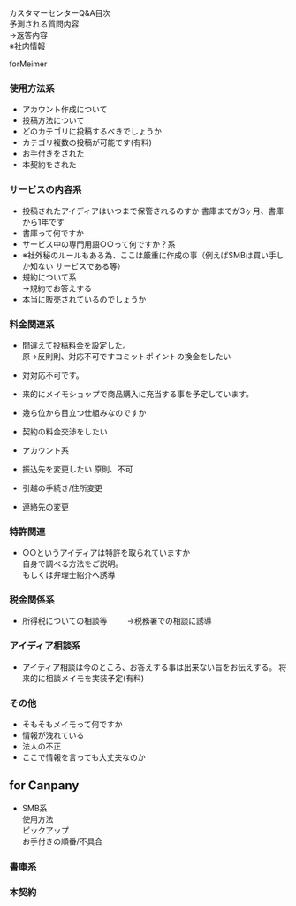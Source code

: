 カスタマーセンターQ&A目次  
予測される質問内容  
→返答内容  
※社内情報

forMeimer

### 使用方法系
* アカウント作成について
* 投稿方法について
* どのカテゴリに投稿するべきでしょうか
* カテゴリ複数の投稿が可能です(有料)
* お手付きをされた
* 本契約をされた

### サービスの内容系
* 投稿されたアイディアはいつまで保管されるのすか
書庫までが3ヶ月、書庫から1年です
* 書庫って何ですか
* サービス中の専門用語○○って何ですか？系
* ※社外秘のルールもある為、ここは厳重に作成の事（例えばSMBは買い手しか知ない  サービスである等）
* 規約について系  
→規約でお答えする
* 本当に販売されているのでしょうか

### 料金関連系
* 間違えて投稿料金を設定した。  
原→反則則、対応不可ですコミットポイントの換金をしたい
* 対対応不可です。  
* 来的にメイモショップで商品購入に充当する事を予定しています。
* 幾ら位から目立つ仕組みなのですか
* 契約の料金交渉をしたい

* アカウント系
* 振込先を変更したい
  原則、不可
* 引越の手続き/住所変更
* 連絡先の変更

### 特許関連
* ○○というアイディアは特許を取られていますか  
 自身で調べる方法をご説明。  
 もしくは弁理士紹介へ誘導

### 税金関係系
* 所得税についての相談等  　
　→税務署での相談に誘導

### アイディア相談系
* アイディア相談は今のところ、お答えする事は出来ない旨をお伝えする。
将来的に相談メイモを実装予定(有料)

### その他
* そもそもメイモって何ですか
* 情報が洩れている
* 法人の不正
* ここで情報を言っても大丈夫なのか

## for Canpany

* SMB系  
使用方法  
ピックアップ  
お手付きの順番/不具合

### 書庫系

### 本契約
